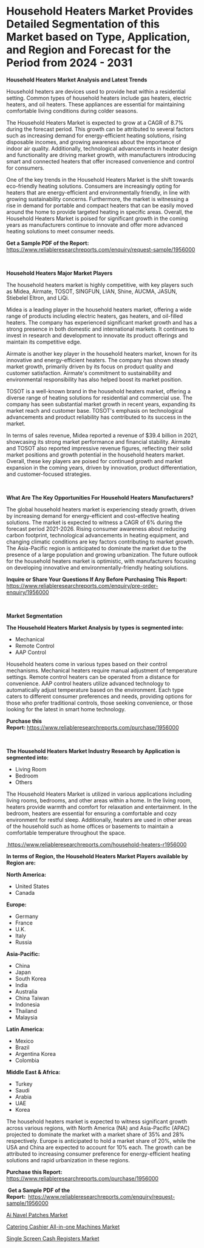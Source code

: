 <p><h1>Household Heaters Market Provides Detailed Segmentation of this Market based on Type, Application, and Region and Forecast for the Period from 2024 - 2031</h1></p><p><strong>Household Heaters Market Analysis and Latest Trends</strong></p>
<p><p>Household heaters are devices used to provide heat within a residential setting. Common types of household heaters include gas heaters, electric heaters, and oil heaters. These appliances are essential for maintaining comfortable living conditions during colder seasons.</p><p>The Household Heaters Market is expected to grow at a CAGR of 8.7% during the forecast period. This growth can be attributed to several factors such as increasing demand for energy-efficient heating solutions, rising disposable incomes, and growing awareness about the importance of indoor air quality. Additionally, technological advancements in heater design and functionality are driving market growth, with manufacturers introducing smart and connected heaters that offer increased convenience and control for consumers.</p><p>One of the key trends in the Household Heaters Market is the shift towards eco-friendly heating solutions. Consumers are increasingly opting for heaters that are energy-efficient and environmentally friendly, in line with growing sustainability concerns. Furthermore, the market is witnessing a rise in demand for portable and compact heaters that can be easily moved around the home to provide targeted heating in specific areas. Overall, the Household Heaters Market is poised for significant growth in the coming years as manufacturers continue to innovate and offer more advanced heating solutions to meet consumer needs.</p></p>
<p><strong>Get a Sample PDF of the Report:&nbsp;</strong> <a href="https://www.reliableresearchreports.com/enquiry/request-sample/1956000">https://www.reliableresearchreports.com/enquiry/request-sample/1956000</a></p>
<p>&nbsp;</p>
<p><strong>Household Heaters Major Market Players</strong></p>
<p><p>The household heaters market is highly competitive, with key players such as Midea, Airmate, TOSOT, SINGFUN, LIAN, Shine, AUCMA, JASUN, Stiebelel Eltron, and LiQi. </p><p>Midea is a leading player in the household heaters market, offering a wide range of products including electric heaters, gas heaters, and oil-filled heaters. The company has experienced significant market growth and has a strong presence in both domestic and international markets. It continues to invest in research and development to innovate its product offerings and maintain its competitive edge.</p><p>Airmate is another key player in the household heaters market, known for its innovative and energy-efficient heaters. The company has shown steady market growth, primarily driven by its focus on product quality and customer satisfaction. Airmate's commitment to sustainability and environmental responsibility has also helped boost its market position.</p><p>TOSOT is a well-known brand in the household heaters market, offering a diverse range of heating solutions for residential and commercial use. The company has seen substantial market growth in recent years, expanding its market reach and customer base. TOSOT's emphasis on technological advancements and product reliability has contributed to its success in the market.</p><p>In terms of sales revenue, Midea reported a revenue of $39.4 billion in 2021, showcasing its strong market performance and financial stability. Airmate and TOSOT also reported impressive revenue figures, reflecting their solid market positions and growth potential in the household heaters market. Overall, these key players are poised for continued growth and market expansion in the coming years, driven by innovation, product differentiation, and customer-focused strategies.</p></p>
<p>&nbsp;</p>
<p><strong>What Are The Key Opportunities For Household Heaters Manufacturers?</strong></p>
<p><p>The global household heaters market is experiencing steady growth, driven by increasing demand for energy-efficient and cost-effective heating solutions. The market is expected to witness a CAGR of 6% during the forecast period 2021-2026. Rising consumer awareness about reducing carbon footprint, technological advancements in heating equipment, and changing climatic conditions are key factors contributing to market growth. The Asia-Pacific region is anticipated to dominate the market due to the presence of a large population and growing urbanization. The future outlook for the household heaters market is optimistic, with manufacturers focusing on developing innovative and environmentally-friendly heating solutions.</p></p>
<p><strong>Inquire or Share Your Questions If Any Before Purchasing This Report:</strong> <a href="https://www.reliableresearchreports.com/enquiry/pre-order-enquiry/1956000">https://www.reliableresearchreports.com/enquiry/pre-order-enquiry/1956000</a></p>
<p>&nbsp;</p>
<p><strong>Market Segmentation</strong></p>
<p><strong>The Household Heaters Market Analysis by types is segmented into:</strong></p>
<p><ul><li>Mechanical</li><li>Remote Control</li><li>AAP Control</li></ul></p>
<p><p>Household heaters come in various types based on their control mechanisms. Mechanical heaters require manual adjustment of temperature settings. Remote control heaters can be operated from a distance for convenience. AAP control heaters utilize advanced technology to automatically adjust temperature based on the environment. Each type caters to different consumer preferences and needs, providing options for those who prefer traditional controls, those seeking convenience, or those looking for the latest in smart home technology.</p></p>
<p><strong>Purchase this Report:&nbsp;</strong><a href="https://www.reliableresearchreports.com/purchase/1956000">https://www.reliableresearchreports.com/purchase/1956000</a></p>
<p>&nbsp;</p>
<p><strong>The Household Heaters Market Industry Research by Application is segmented into:</strong></p>
<p><ul><li>Living Room</li><li>Bedroom</li><li>Others</li></ul></p>
<p><p>The Household Heaters Market is utilized in various applications including living rooms, bedrooms, and other areas within a home. In the living room, heaters provide warmth and comfort for relaxation and entertainment. In the bedroom, heaters are essential for ensuring a comfortable and cozy environment for restful sleep. Additionally, heaters are used in other areas of the household such as home offices or basements to maintain a comfortable temperature throughout the space.</p></p>
<p><a href="https://www.reliableresearchreports.com/household-heaters-r1956000">&nbsp;https://www.reliableresearchreports.com/household-heaters-r1956000</a></p>
<p><strong>In terms of Region, the Household Heaters Market Players available by Region are:</strong></p>
<p>
    <p> <strong> North America: </strong>
        <ul>
            <li>United States</li>
            <li>Canada</li>
        </ul>
        </p> 
    <p> <strong> Europe: </strong>
        <ul>
            <li>Germany</li>
            <li>France</li>
            <li>U.K.</li>
            <li>Italy</li>
            <li>Russia</li>
        </ul>
        </p> 
    <p> <strong> Asia-Pacific: </strong>
        <ul>
            <li>China</li>
            <li>Japan</li>
            <li>South Korea</li>
            <li>India</li>
            <li>Australia</li>
            <li>China Taiwan</li>
            <li>Indonesia</li>
            <li>Thailand</li>
            <li>Malaysia</li>
        </ul>
        </p> 
    <p> <strong> Latin America: </strong>
        <ul>
            <li>Mexico</li>
            <li>Brazil</li>
            <li>Argentina Korea</li>
            <li>Colombia</li>
        </ul>
        </p> 
    <p> <strong> Middle East & Africa: </strong>
        <ul>
            <li>Turkey</li>
            <li>Saudi</li>
            <li>Arabia</li>
            <li>UAE</li>
            <li>Korea</li>
        </ul>
    </p>
    </p>
<p><p>The household heaters market is expected to witness significant growth across various regions, with North America (NA) and Asia-Pacific (APAC) projected to dominate the market with a market share of 35% and 28% respectively. Europe is anticipated to hold a market share of 20%, while the USA and China are expected to account for 10% each. The growth can be attributed to increasing consumer preference for energy-efficient heating solutions and rapid urbanization in these regions.</p></p>
<p><strong>Purchase this Report: </strong><a href="https://www.reliableresearchreports.com/purchase/1956000">https://www.reliableresearchreports.com/purchase/1956000</a></p>
<p>&nbsp;<strong>Get a Sample PDF of the Report:&nbsp;&nbsp;</strong><a href="https://www.reliableresearchreports.com/enquiry/request-sample/1956000">https://www.reliableresearchreports.com/enquiry/request-sample/1956000</a></p>
<p><strong></strong></p>
<p><p><a href="https://github.com/JosephMorgnlvXXff/Market-Research-Report-List-1/blob/main/ai-navel-patches-market.md">Ai Navel Patches Market</a></p><p><a href="https://github.com/staberhelen84/Market-Research-Report-List-1/blob/main/catering-cashier-all-in-one-machines-market.md">Catering Cashier All-in-one Machines Market</a></p><p><a href="https://github.com/ValentineMike02/Market-Research-Report-List-1/blob/main/single-screen-cash-registers-market.md">Single Screen Cash Registers Market</a></p></p>
